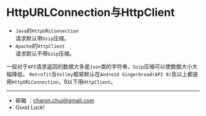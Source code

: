 HttpURLConnection与HttpClient
===

- `Java`的`HttpURLConnection`     
    请求默认带`Gzip`压缩。
- `Apache`的`HttpClient`       
    请求默认不带`Gzip`压缩。
	
一般对于`API`请求返回的数据大多是`Json`类的字符串，`Gzip`压缩可以使数据大小大幅降低。
`Retrofit`及`Volley`框架默认在`Android Gingerbread(API 9)`及以上都是用`HttpURLConnection`，9以下用`HttpClient`。       

---

- 邮箱 ：charon.chui@gmail.com  
- Good Luck! 